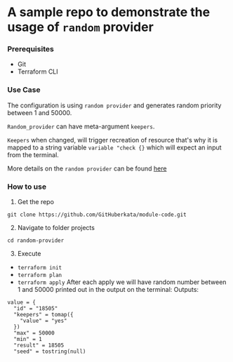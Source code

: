 # A sample repo to demonstrate the usage of `random` provider 

### Prerequisites
- Git
- Terraform CLI


### Use Case
The configuration is using `random provider` and generates random priority between 1 and 50000.

`Random_provider` can have meta-argument `keepers`.

`Keepers` when changed, will trigger recreation of resource that's why it is mapped to a string variable `variable "check {}` which will expect an input from the terminal.

More details on the `random provider` can be found [here](https://registry.terraform.io/providers/hashicorp/random/latest/docs)

### How to use
1. Get the repo
```
git clone https://github.com/GitHuberkata/module-code.git
```
2. Navigate to folder projects
```
cd random-provider
```
3. Execute
- `terraform init`
- `terraform plan`
- `terraform apply`
After each apply we will have random number between 1 and 50000 printed out in the output on the terminal:
Outputs:

```
value = {
  "id" = "18505"
  "keepers" = tomap({
    "value" = "yes"
  })
  "max" = 50000
  "min" = 1
  "result" = 18505
  "seed" = tostring(null)
  ```



